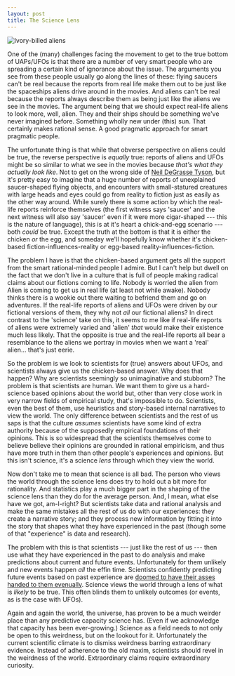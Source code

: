 ```yaml
---
layout: post
title: The Science Lens
---
```



![Ivory-billed aliens](/ufo-guide/ufo-pics/Ivory-bill_pair.jpg "Magnifying glass setting a tictac on fire")

One of the (many) challenges facing the movement to get to the true bottom of UAPs/UFOs is that there are a number of very smart people who are spreading a certain kind of ignorance about the issue. The arguments you see from these people usually go along the lines of these: flying saucers can't be real because the reports from real life make them out to be just like the spaceships aliens drive around in the movies. And aliens can't be real because the reports always describe them as being just like the aliens we see in the movies. The argument being that we should expect real-life aliens to look more, well, alien. They and their ships should be something we've never imagined before. Something wholly new under (this) sun. That certainly makes rational sense. A good pragmatic approach for smart pragmatic people.

The unfortunate thing is that while that obverse perspective on aliens could be true, the reverse perspective is *equally* true: reports of aliens and UFOs might be so similar to what we see in the movies because *that's what they actually look like*. Not to get on the wrong side of [Neil DeGrasse Tyson](https://www.msnbc.com/the-beat-with-ari/watch/see-neil-degrasse-tyson-debunk-alien-believers-after-biden-pentagon-s-ufo-report-115788869792), but it's pretty easy to imagine that a huge number of reports of unexplained saucer-shaped flying objects, and encounters with small-statured creatures with large heads and eyes could go from reality to fiction just as easily as the other way around. While surely there is some action by which the real-life reports reinforce themselves (the first witness says 'saucer' and the next witness will also say 'saucer' even if it were more cigar-shaped --- this is the nature of language), this is at it's heart a chick-and-egg scenario --- both *could* be true. Except the truth at the bottom is that it is either the chicken *or* the egg, and someday we'll hopefully know whether it's chicken-based fiction-influences-reality or egg-based reality-influences-fiction.

The problem I have is that the chicken-based argument gets all the support from the smart rational-minded people I admire. But I can't help but dwell on the fact that we don't live in a culture that is full of people making radical claims about our fictions coming to life. Nobody is worried the alien from Alien is coming to get us in real life (at least not while awake). Nobody thinks there is a wookie out there waiting to befriend them and go on adventures. If the real-life reports of aliens and UFOs were driven by our fictional versions of them, they why not *all* our fictional aliens? In direct contrast to the 'science' take on this, it seems to me like if real-life reports of aliens were extremely varied and 'alien' *that* would make their existence much less likely. That the opposite is true and the real-life reports all bear a resemblance to the aliens we portray in movies when we want a 'real' alien... that's just eerie.

So the problem is we look to scientists for (true) answers about UFOs, and scientists always give us the chicken-based answer. Why does that happen? Why are scientists seemingly so unimaginative and stubborn? The problem is that scientists are human. We want them to give us a hard-science based opinions about the world but, other than very close work in very narrow fields of empirical study, that's impossible to do. Scientists, even the best of them, use heuristics and story-based internal narratives to view the world. The only difference between scientists and the rest of us saps is that the culture *assumes* scientists have some kind of extra authority because of the supposedly empirical foundations of their opinions. This is so widespread that the scientists themselves come to believe believe their opinions are grounded in rational empiricism, and thus have more truth in them than other people's experiences and opinions. But this isn't science, it's a science *lens* through which they view the world.

Now don't take me to mean that science is all bad. The person who views the world through the science lens does try to hold out a bit more for rationality. And statistics play a much bigger part in the shaping of the science lens than they do for the average person. And, I mean, what else have we got, am-I-right? But scientists take data and rational analysis and make the same mistakes all the rest of us do with our experiences: they create a narrative story; and they process new information by fitting it into the story that shapes what they have experienced in the past (though some of that "experience" is data and research).

The problem with this is that scientists --- just like the rest of us --- then use what they have experienced in the past to do analysis and make predictions about current and future events. Unfortunately for them unlikely and new events happen *all* the effin time. Scientists confidently predicting future events based on past experience are [doomed to have their asses handed to them evenually](https://www.nytimes.com/interactive/2016/12/19/us/elections/electoral-college-results.html). Science views the world through a lens of what is *likely* to be true. This often blinds them to unlikely outcomes (or events, as is the case with UFOs). 

Again and again the world, the universe, has proven to be a much weirder place than any predictive capacity science has. (Even if we acknowledge that capacity has been ever-growing.) Science as a field needs to not only be open to this weirdness, but on the lookout for it. Unfortunately the current scientific climate is to dismiss weirdness barring extraordinary evidence. Instead of adherence to the old maxim, scientists should revel in the weirdness of the world. Extraordinary claims require extraordinary curiosity.







